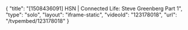 {
    "title": "[1508436091] HSN | Connected Life: Steve Greenberg Part 1",
    "type": "solo",
    "layout": "iframe-static",
    "videoId": "123178018",
    "url": "\/tvpembed\/123178018"
}